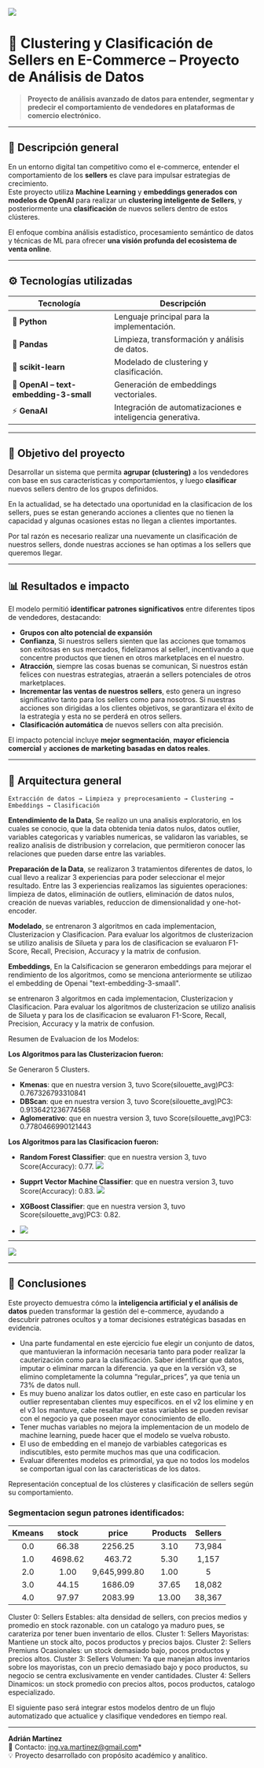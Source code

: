 ![](src/image/meli7.png)
# 🧩 Clustering y Clasificación de Sellers en E-Commerce – Proyecto de Análisis de Datos

> **Proyecto de análisis avanzado de datos para entender, segmentar y predecir el comportamiento de vendedores en plataformas de comercio electrónico.**

---

## 🧠 Descripción general
En un entorno digital tan competitivo como el e-commerce, entender el comportamiento de los **sellers** es clave para impulsar estrategias de crecimiento.  
Este proyecto utiliza **Machine Learning** y **embeddings generados con modelos de OpenAI** para realizar un **clustering inteligente de Sellers**, y posteriormente una **clasificación** de nuevos sellers dentro de estos clústeres.  

El enfoque combina análisis estadístico, procesamiento semántico de datos y técnicas de ML para ofrecer **una visión profunda del ecosistema de venta online**.

---

## ⚙️ Tecnologías utilizadas

| Tecnología | Descripción |
|-------------|-------------|
| 🐍 **Python** | Lenguaje principal para la implementación. |
| 🧮 **Pandas** | Limpieza, transformación y análisis de datos. |
| 🤖 **scikit-learn** | Modelado de clustering y clasificación. |
| 🧠 **OpenAI – text-embedding-3-small** | Generación de embeddings vectoriales. |
| ⚡ **GenaAI** | Integración de automatizaciones e inteligencia generativa. |


---

## 🎯 Objetivo del proyecto
Desarrollar un sistema que permita **agrupar (clustering)** a los vendedores con base en sus características y comportamientos, y luego **clasificar** nuevos sellers dentro de los grupos definidos.  

En la actualidad, se ha detectado una oportunidad en la clasificacion de los sellers, pues se estan generando acciones a clientes que no tienen la capacidad y algunas ocasiones estas no llegan a clientes importantes.

Por tal razón es necesario realizar una nuevamente un clasificación de nuestros sellers, donde nuestras acciones se han optimas a los sellers que queremos llegar.

---

## 📊 Resultados e impacto
El modelo permitió **identificar patrones significativos** entre diferentes tipos de vendedores, destacando:
- **Grupos con alto potencial de expansión**  
- **Confianza**, Si nuestros sellers sienten que las acciones que tomamos son exitosas en sus mercados, fidelizamos al seller!, incentivando a que concentre productos que tienen en otros marketplaces en el nuestro.
- **Atracción**, siempre las cosas buenas se comunican, Si nuestros están felices con nuestras estrategias, atraerán a sellers potenciales de otros marketplaces.
- **Incrementar las ventas de nuestros sellers**, esto genera un ingreso significativo tanto para los sellers como para nosotros. Si nuestras acciones son dirigidas a los clientes objetivos, se garantizara el éxito de la estrategia y esta no se perderá en otros sellers.    
- **Clasificación automática** de nuevos sellers con alta precisión.  

El impacto potencial incluye **mejor segmentación**, **mayor eficiencia comercial** y **acciones de marketing basadas en datos reales**.

---

## 🧩 Arquitectura general

```
Extracción de datos → Limpieza y preprocesamiento → Clustering → Embeddings → Clasificación
```
**Entendimiento de la Data**, Se realizo un una analisis exploratorio, en los cuales se conocio, que la data obtenida tenia datos nulos, datos outlier, variables categoricas y variables numericas, se validaron las variables, se realizo analisis de distribusion y correlacion, que permitieron conocer las relaciones que pueden darse entre las variables.

**Preparación de la Data**, se realizaron 3 tratamientos diferentes de datos, lo cual llevo a realizar 3 experiencias para poder seleccionar el mejor resultado. Entre las 3 experiencias realizamos las siguientes operaciones: limpieza de datos, eliminación de outliers, eliminación de datos nulos, creación de nuevas variables, reduccion de dimensionalidad y one-hot-encoder.

**Modelado**, se entrenaron 3 algoritmos en cada implementacion, Clusterizacion y Clasificacion. Para evaluar los algoritmos de  clusterizacion se utilizo analisis de Silueta y para los de clasificacion se evaluaron F1-Score, Recall, Precision, Accuracy y la matrix de confusion.

**Embeddings**, En la Calsificacion se generaron embeddings para mejorar el rendimiento de los algoritmos, como se menciona anteriormente se utilizao el embedding de Openai "text-embedding-3-smaall".

se entrenaron 3 algoritmos en cada implementacion, Clusterizacion y Clasificacion. Para evaluar los algoritmos de  clusterizacion se utilizo analisis de Silueta y para los de clasificacion se evaluaron F1-Score, Recall, Precision, Accuracy y la matrix de confusion.

Resumen de Evaluacion de los Modelos:

**Los Algoritmos para las Clusterizacion fueron:**

Se Generaron 5 Clusters.
- **Kmenas**: que en nuestra version 3, tuvo Score(silouette_avg)PC3: 0.767326793310841
- **DBScan**: que en nuestra version 3, tuvo Score(silouette_avg)PC3: 0.9136421236774568
- **Aglomerativo**: que en nuestra version 3, tuvo Score(silouette_avg)PC3: 0.7780466990121443

**Los Algoritmos para las Clasificacion fueron:**

- **Random Forest Classifier**: que en nuestra version 3, tuvo Score(Accuracy): 0.77.
  ![](src/image/RF.png)
  
- **Supprt Vector Machine Classifier**: que en nuestra version 3, tuvo Score(Accuracy): 0.83.
  ![](src/image/SVM.png)
   
- **XGBoost Classifier**: que en nuestra version 3, tuvo Score(silouette_avg)PC3: 0.82.
- ![](src/image/XGBoost.png) 

---

![](src/image/meli6.png) 



---

## 🚀 Conclusiones
Este proyecto demuestra cómo la **inteligencia artificial y el análisis de datos** pueden transformar la gestión del e-commerce, ayudando a descubrir patrones ocultos y a tomar decisiones estratégicas basadas en evidencia.  

 - Una parte fundamental en este ejercicio fue elegir un conjunto de datos, que mantuvieran la información necesaria tanto para poder realizar la cauterización como para la clasificación. Saber identificar que datos, imputar o eliminar marcan   la diferencia. ya que en la versión v3, se elimino completamente la columna “regular_prices”, ya que tenia un 73% de datos null.
- Es muy bueno analizar los datos outlier, en este caso en particular los outlier representaban clientes muy específicos. en el v2 los elimine y en el v3 los mantuve, cabe resaltar que estas variables se pueden revisar con el negocio ya que     poseen mayor conocimiento de ello.
- Tener muchas variables no mejora la implementacion de un modelo de machine learning, puede hacer que el modelo se vuelva robusto.
- El uso de embedding en el manejo de varbiables categoricas es indiscutibles, esto permite muchos mas que una codificacion.
- Evaluar diferentes modelos es primordial, ya que no todos los modelos se comportan igual con las caracteristicas de los datos.

Representación conceptual de los clústeres y clasificación de sellers según su comportamiento.
### Segmentacion segun patrones identificados:

| Kmeans |  stock  |     price    | Products | Sellers |
| :----: | :-----: | :----------: | :------: | :-----: |
|   0.0  |  66.38  |    2256.25   |   3.10   |  73,984 |
|   1.0  | 4698.62 |    463.72    |   5.30   |  1,157  |
|   2.0  |   1.00  | 9,645,999.80 |   1.00   |    5    |
|   3.0  |  44.15  |    1686.09   |   37.65  |  18,082 |
|   4.0  |  97.97  |    2083.99   |   13.00  |  38,367 |

Cluster 0:  Sellers Estables: alta densidad de sellers, con precios medios y promedio en stock razonable. con un catalogo ya maduro pues, se carateriza por tener buen inventario de ellos.
Cluster 1:  Sellers Mayoristas: Mantiene un stock alto, pocos productos y precios bajos.
Cluster 2: Sellers Premiuns Ocasionales: un stock demasiado bajo, pocos productos y precios altos.
Cluster 3: Sellers Volumen: Ya que manejan altos inventarios sobre los mayoristas, con un precio demasiado bajo y poco productos, su negocio se centra exclusivamente en vender cantidades.
Cluster 4: Sellers Dinamicos: un stock promedio con precios altos, pocos productos, catalogo especializado.


El siguiente paso será integrar estos modelos dentro de un flujo automatizado que actualice y clasifique vendedores en tiempo real.  

---


**Adrián Martínez**  
📧 Contacto: ing.va.martinez@gmail.com*  
💡 Proyecto desarrollado con propósito académico y analítico.
